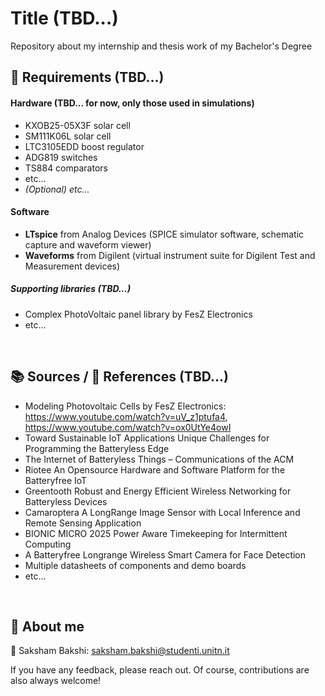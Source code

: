 # Title (TBD...)
Repository about my internship and thesis work of my Bachelor's Degree


## 📝 Requirements (TBD...)
#### Hardware (TBD... for now, only those used in simulations)
- KXOB25-05X3F solar cell
- SM111K06L solar cell
- LTC3105EDD boost regulator
- ADG819 switches
- TS884 comparators
- etc...
- _(Optional) etc..._
  
#### Software
- **LTspice** from Analog Devices (SPICE simulator software, schematic capture and waveform viewer) 
- **Waveforms** from Digilent (virtual instrument suite for Digilent Test and Measurement devices)

##### Supporting libraries (TBD...)
- Complex PhotoVoltaic panel library by FesZ Electronics
- etc...




<br>

## 📚 Sources / 🔗 References (TBD...)
- Modeling Photovoltaic Cells by FesZ Electronics: https://www.youtube.com/watch?v=uV_z1ptufa4, https://www.youtube.com/watch?v=ox0UtYe4owI
- Toward Sustainable IoT Applications Unique Challenges for Programming the Batteryless Edge
- The Internet of Batteryless Things – Communications of the ACM
- Riotee An Opensource Hardware and Software Platform for the Batteryfree IoT
- Greentooth Robust and Energy Efficient Wireless Networking for Batteryless Devices
- Camaroptera A LongRange Image Sensor with Local Inference and Remote Sensing Application
- BIONIC MICRO 2025 Power Aware Timekeeping for Intermittent Computing
- A Batteryfree Longrange Wireless Smart Camera for Face Detection
- Multiple datasheets of components and demo boards
- etc...




<br>

## 🚀 About me
🌟 Saksham Bakshi: saksham.bakshi@studenti.unitn.it

If you have any feedback, please reach out. Of course, contributions are also always welcome!
